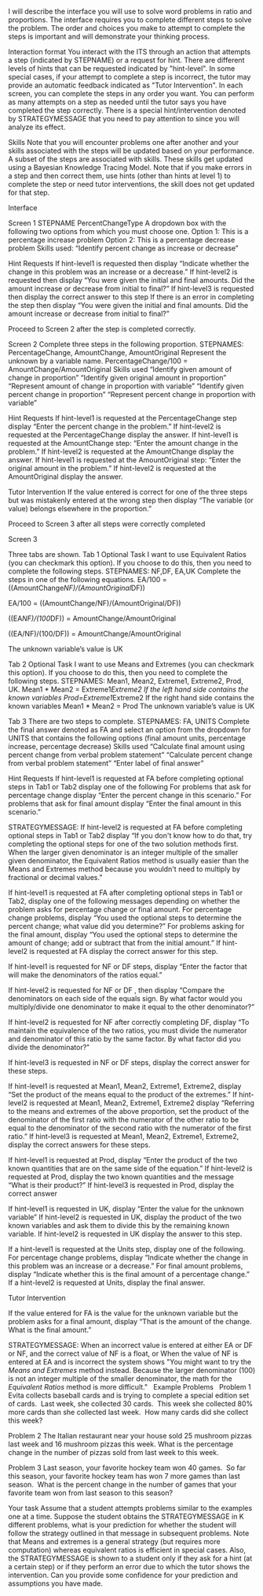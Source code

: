 I will describe the  interface you will use to solve word problems in ratio and proportions. The interface requires you to complete different steps to solve the problem. The order and choices you make to attempt to complete the steps is important and will demonstrate your thinking process. 


Interaction format
You interact with the ITS through an action that attempts a step (indicated by STEPNAME) or a request for hint. There are different levels of hints that can be requested indicated by "hint-level". In some special cases, if your attempt to complete a step is incorrect, the tutor may provide an automatic feedback indicated as "Tutor Intervention". In each screen, you can complete the steps in any order you want. You can perform as many attempts on a step as needed until the tutor says you have completed the step correctly. There is a special hint/intervention denoted by STRATEGYMESSAGE that you need to pay attention to since you will analyze its effect. 

Skills
Note that you will encounter problems one after another and your skills associated with the steps will be updated based on your performance. A subset of the steps are associated with skills. These skills get updated using a Bayesian Knowledge Tracing Model. Note that if you make errors in a step and then correct them, use hints (other than hints at level 1) to complete the step or need tutor interventions, the skill does not get updated for that step.


Interface

Screen 1
STEPNAME  PercentChangeType
A dropdown box with the following two options from which you must choose one.
Option 1: This is a percentage increase problem
Option 2: This is a percentage decrease problem
Skills used: “Identify percent change as increase or decrease”

Hint Requests
If hint-level1 is requested then display “Indicate whether the change in this problem was an increase or a decrease.”
If hint-level2 is requested then display “You were given the initial and final amounts. Did the amount increase or decrease from initial to final?”
If hint-level3 is requested then display the correct answer to this step
If there is an error in completing the step then display “You were given the initial and final amounts. Did the amount increase or decrease from initial to final?”


Proceed to Screen 2 after the step is completed correctly.


Screen 2
Complete three steps in the following proportion.  STEPNAMES: PercentageChange, AmountChange, AmountOriginal
Represent the unknown by a variable name.
PercentageChange/100 = AmountChange/AmountOriginal
Skills used
“Identify given amount of change in proportion”
“Identify given original amount in proportion”
“Represent amount of change in proportion with variable”
“Identify given percent change in proportion”
“Represent percent change in proportion with variable”


Hint Requests
If hint-level1 is requested at the PercentageChange step display “Enter the percent change in the problem.”
If hint-level2 is requested at the PercentageChange display the answer.
If hint-level1 is requested at the AmountChange step: “Enter the amount change in the problem.”
If hint-level2 is requested at the AmountChange display the answer.
If hint-level1 is requested at the AmountOriginal step: “Enter the original amount in the problem.”
If hint-level2 is requested at the AmountOriginal display the answer.

Tutor Intervention
If  the value entered is correct for one of the three steps but was mistakenly entered at the wrong step then display “The variable (or value) belongs elsewhere in the proportion.”


Proceed to Screen 3 after all steps were correctly completed


Screen 3

Three tabs are shown.
Tab 1 
Optional Task
I want to use Equivalent Ratios (you can checkmark this option). If you choose to do this, then you need to complete the following steps.
STEPNAMES: NF,DF, EA,UK 
Complete the steps in one of the following equations.
EA/100 = ((AmountChange*NF)/(AmountOriginal*DF))

EA/100 = ((AmountChange/NF)/(AmountOriginal/DF))

((EA*NF)/(100*DF)) = AmountChange/AmountOriginal

((EA/NF)/(100/DF)) = AmountChange/AmountOriginal

The unknown variable’s value is UK

Tab 2
Optional Task
I want to use Means and Extremes (you can checkmark this option). If you choose to do this, then you need to complete the following steps.
STEPNAMES: Mean1, Mean2, Extreme1, Extreme2, Prod, UK.
 Mean1 * Mean2 = Extreme1*Extreme2
If the left hand side contains the known variables
Prod=Extreme1*Extreme2
If the right hand side contains the known variables
Mean1 * Mean2 = Prod
The unknown variable’s value is UK


Tab 3
There are two steps to complete.
STEPNAMES: FA, UNITS
Complete the final answer denoted as FA and select an option from the dropdown for UNITS that contains the following options (final amount units, percentage increase, percentage decrease)
Skills used
“Calculate final amount using percent change from verbal problem statement”
“Calculate percent change from verbal problem statement”
“Enter label of final answer”

Hint Requests
If hint-level1 is requested at FA before completing optional steps in Tab1 or Tab2 display one of the following
For problems that ask for percentage change display “Enter the percent change in this scenario.”
For problems that ask for final amount display “Enter the final amount in this scenario.”

STRATEGYMESSAGE: If hint-level2 is requested at FA before completing optional steps in Tab1 or Tab2 display “If you don't know how to do that, try completing the optional steps for one of the two solution methods first. When the larger given denominator is an integer multiple of the smaller given denominator, the Equivalent Ratios method is usually easier than the Means and Extremes method because you wouldn't need to multiply by fractional or decimal values.”



If hint-level1 is requested at FA after completing optional steps in Tab1 or Tab2, display one of the following messages depending on whether the problem asks for percentage change or final amount.
For percentage change problems, display “You used the optional steps to determine the percent change; what value did you determine?”
For problems asking for the final amount, display “You used the optional steps to determine the amount of change; add or subtract that from the initial amount.”
If hint-level2 is requested at FA display the correct answer for this step.


If hint-level1 is requested for NF or DF steps, display “Enter the factor that will make the denominators of the ratios equal.”

If hint-level2 is requested for NF or DF , then display “Compare the denominators on each side of the equals sign. By what factor would you multiply/divide one denominator to make it equal to the other denominator?”

If hint-level2 is requested for NF after correctly completing DF, display “To maintain the equivalence of the two ratios, you must divide the numerator and denominator of this ratio by the same factor. By what factor did you divide the denominator?”

If hint-level3 is requested in NF or DF steps, display the correct answer for these steps.

If hint-level1 is requested at Mean1, Mean2, Extreme1, Extreme2, display “Set the product of the means equal to the product of the extremes.”
If hint-level2 is requested at Mean1, Mean2, Extreme1, Extreme2 display “Referring to the means and extremes of the above proportion, set the product of the denominator of the first ratio with the numerator of the other ratio to be equal to the denominator of the second ratio with the numerator of the first ratio.”
If hint-level3 is requested at Mean1, Mean2, Extreme1, Extreme2, display the correct answers for these steps.

If hint-level1 is requested at Prod, display “Enter the product of the two known quantities that are on the same side of the equation.”
If hint-level2 is requested at Prod, display the two known quantities and the message “What is their product?”
If hint-level3 is requested in Prod, display the correct answer

If hint-level1 is requested in UK, display “Enter the value for the unknown variable”
If hint-level2 is requested in UK, display the product of the two known variables and ask them to divide this by the remaining known variable.
If hint-level2 is requested in UK display the answer to this step.

If a hint-level1 is requested at the Units step, display one of the following.
For percentage change problems, display “Indicate whether the change in this problem was an increase or a decrease.”
For final amount problems, display “Indicate whether this is the final amount of a percentage change.”
If a hint-level2 is requested at Units, display the final answer.

Tutor Intervention


If the value entered for FA is the value for the unknown variable but the problem asks for a final amount, display “That is the amount of the change. What is the final amount.”

STRATEGYMESSAGE: When an incorrect value is entered at either EA or DF or NF, and the correct value of NF is a float, or
When the value of NF is entered at EA and is incorrect
the system shows "You might want to try the *Means and Extremes* method instead. Because the larger denominator (100) is not an integer multiple of the smaller denominator, the math for the *Equivalent Ratios* method is more difficult."
 
Example Problems
 
Problem 1
Evita collects baseball cards and is trying to complete a special edition set of cards.  Last week, she collected 30 cards.  This week she collected 80% more cards than she collected last week.  How many cards did she collect this week?

Problem 2
The Italian restaurant near your house sold 25 mushroom pizzas last week and 16 mushroom pizzas this week. What is the percentage change in the number of pizzas sold from last week to this week.

Problem 3
Last season, your favorite hockey team won 40 games.  So far this season, your favorite hockey team has won 7 more games than last season.  What is the percent change in the number of games that your favorite team won from last season to this season?

Your task
Assume that a student attempts problems similar to the examples one at a time. Suppose the student obtains the STRATEGYMESSAGE in K different problems, what is your prediction for whether the student will follow the strategy outlined in that message in subsequent problems. Note that Means and extremes is a general strategy (but requires more computation) whereas equivalent ratios is efficient in special cases. Also, the STRATEGYMESSAGE is shown to a student only if they ask for a hint (at a certain step) or if they perform an error due to which the tutor shows the intervention. Can you provide some confidence for your prediction and assumptions you have made.
